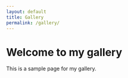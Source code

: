 ```yaml
---
layout: default
title: Gallery
permalink: /gallery/
---
```


# Welcome to my gallery

This is a sample page for my gallery.
